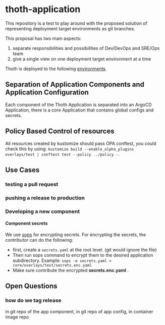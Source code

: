 # thoth-application

This repository is a test to play around with the proposed solution of representing deployment target environments
as git branches.

This proposal has two main aspects:

1. separate responsibilities and possibilities of Dev/DevOps and SRE/Ops team
2. give a single view on one deployment target environment at a time

Thoth is deployed to the following [environments](docs/environments.md).

## Separation of Application Components and Application Configuration

Each component of the Thoth Application is separated into an ArgoCD Application, there is a core Application
that contains global configs and secrets.

## Policy Based Control of resources

All resources created by kustomize should pass OPA conftest, you could check this by
using: `kustomize build --enable_alpha_plugins overlays/test | conftest test --policy ../policy -`.

## Use Cases

### testing a pull request

### pushing a release to production

### Developing a new component

#### Component secrets
We use [sops](https://github.com/mozilla/sops#sops-secrets-operations) for encrypting secrets.
For encrypting the secrets, the contributor can do the following:
 - first, create a `secrets.yaml` at the root level. (git would ignore the file)
 - Then run sops command to encrypt them to the desired application subdirectory.
  Example: `sops -e secrets.yaml > core/overlays/test/secrets.enc.yaml`
 - Make sure contribute the encrypted **secrets.enc.yaml** .

## Open Questions

### how do we tag release

in git repo of the app component, in git repo of app config, in container image repo
